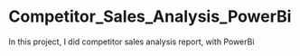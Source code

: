 # Competitor_Sales_Analysis_PowerBi
 In this project, I did competitor sales analysis report, with PowerBi
